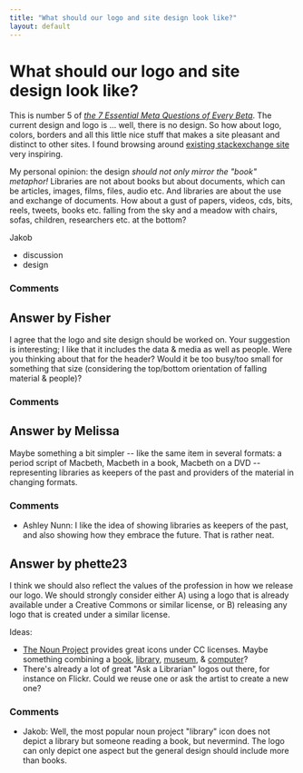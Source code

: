 ```yaml
---
title: "What should our logo and site design look like?"
layout: default
---
```

What should our logo and site design look like?
=====================
This is number 5 of *[the 7 Essential Meta Questions of Every
Beta](http://blog.stackoverflow.com/2010/07/the-7-essential-meta-questions-of-every-beta/)*.
The current design and logo is ... well, there is no design. So how
about logo, colors, borders and all this little nice stuff that makes a
site pleasant and distinct to other sites. I found browsing around
[existing stackexchange site](http://stackexchange.com/sites) very
inspiring.

My personal opinion: the design *should not only mirror the "book"
metaphor!* Libraries are not about books but about documents, which can
be articles, images, films, files, audio etc. And libraries are about
the use and exchange of documents. How about a gust of papers, videos,
cds, bits, reels, tweets, books etc. falling from the sky and a meadow
with chairs, sofas, children, researchers etc. at the bottom?

Jakob

<ul class="tags"><li class="tag">discussion</li><li class="tag">design</li></ul>

### Comments ###


Answer by Fisher
----------------
I agree that the logo and site design should be worked on. Your
suggestion is interesting; I like that it includes the data & media as
well as people. Were you thinking about that for the header? Would it be
too busy/too small for something that size (considering the top/bottom
orientation of falling material & people)?

### Comments ###

Answer by Melissa
----------------
Maybe something a bit simpler -- like the same item in several formats:
a period script of Macbeth, Macbeth in a book, Macbeth on a DVD --
representing libraries as keepers of the past and providers of the
material in changing formats.

### Comments ###
* Ashley Nunn: I like the idea of showing libraries as keepers of the past, and also
showing how they embrace the future. That is rather neat.

Answer by phette23
----------------
I think we should also reflect the values of the profession in how we
release our logo. We should strongly consider either A) using a logo
that is already available under a Creative Commons or similar license,
or B) releasing any logo that is created under a similar license.

Ideas:

-   [The Noun Project](http://thenounproject.com/) provides great icons
    under CC licenses. Maybe something combining a
    [book](http://thenounproject.com/noun/book/),
    [library](http://thenounproject.com/noun/library/),
    [museum](http://thenounproject.com/noun/museum/), &
    [computer](http://thenounproject.com/noun/computer/)?
-   There's already a lot of great "Ask a Librarian" logos out there,
    for instance on Flickr. Could we reuse one or ask the artist to
    create a new one?


### Comments ###
* Jakob: Well, the most popular noun project "library" icon does not depict a
library but someone reading a book, but nevermind. The logo can only
depict one aspect but the general design should include more than books.

